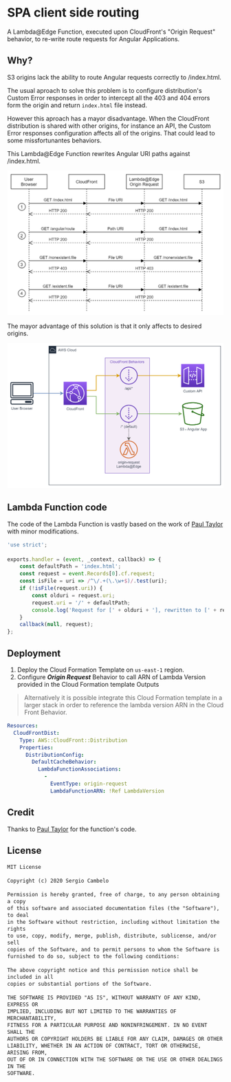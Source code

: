 # SPA client side routing

A Lambda@Edge Function, executed upon CloudFront's "Origin Request" behavior, to re-write route requests for Angular Applications.

## Why?

S3 origins lack the ability to route Angular requests correctly to /index.html. 

The usual aproach to solve this problem is to configure distribution's Custom Error responses in order to intercept all the 403 and 404 errors form the origin and return `index.html` file instead.

However this aproach has a mayor disadvantage. When the CloudFront distribution is shared with other origins, for instance an API, the Custom Error responses configuration affects all of the origins. That could lead to some missfortunantes behaviors.

This Lambda@Edge Function rewrites Angular URI paths against /index.html.

![Flow diagram](img/diagram-Flow.png "Flow diagram")

The mayor advantage of this solution is that it only affects to desired origins.

![Architecture diagram](img/diagram-Architecture.png "Architecture diagram")

## Lambda Function code

The code of the Lambda Function is vastly based on the work of [Paul Taylor](https://github.com/ptylr/Lambda-at-Edge/tree/master/EdgeAngular) with minor modifications.


```javascript
'use strict';

exports.handler = (event, _context, callback) => {
    const defaultPath = 'index.html';
    const request = event.Records[0].cf.request;
    const isFile = uri => /^\/.+(\.\w+$)/.test(uri);
    if (!isFile(request.uri)) {
        const olduri = request.uri;
        request.uri = '/' + defaultPath;
        console.log('Request for [' + olduri + '], rewritten to [' + request.uri + ']');
    }
    callback(null, request);
};
```

## Deployment

1. Deploy the Cloud Formation Template on `us-east-1` region.
2. Configure _**Origin Request**_ Behavior to call ARN of Lambda Version provided in the Cloud Formation template Outputs

>Alternatively it is possible integrate this Cloud Formation template in a larger stack in order to reference the lambda version ARN in the Cloud Front Behavior.

```yaml
Resources:
  CloudFrontDist:
    Type: AWS::CloudFront::Distribution
    Properties: 
      DistributionConfig: 
        DefaultCacheBehavior:
          LambdaFunctionAssociations:
            - 
              EventType: origin-request
              LambdaFunctionARN: !Ref LambdaVersion
```
## Credit
Thanks to [Paul Taylor](https://github.com/ptylr) for the function's code.

## License
```
MIT License

Copyright (c) 2020 Sergio Cambelo

Permission is hereby granted, free of charge, to any person obtaining a copy
of this software and associated documentation files (the "Software"), to deal
in the Software without restriction, including without limitation the rights
to use, copy, modify, merge, publish, distribute, sublicense, and/or sell
copies of the Software, and to permit persons to whom the Software is
furnished to do so, subject to the following conditions:

The above copyright notice and this permission notice shall be included in all
copies or substantial portions of the Software.

THE SOFTWARE IS PROVIDED "AS IS", WITHOUT WARRANTY OF ANY KIND, EXPRESS OR
IMPLIED, INCLUDING BUT NOT LIMITED TO THE WARRANTIES OF MERCHANTABILITY,
FITNESS FOR A PARTICULAR PURPOSE AND NONINFRINGEMENT. IN NO EVENT SHALL THE
AUTHORS OR COPYRIGHT HOLDERS BE LIABLE FOR ANY CLAIM, DAMAGES OR OTHER
LIABILITY, WHETHER IN AN ACTION OF CONTRACT, TORT OR OTHERWISE, ARISING FROM,
OUT OF OR IN CONNECTION WITH THE SOFTWARE OR THE USE OR OTHER DEALINGS IN THE
SOFTWARE.
```
